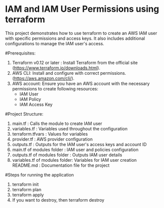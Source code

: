 # IAM and IAM User Permissions using terraform

This project demonstrates how to use terraform to create an AWS IAM user with specific permissions and access keys. It also includes additional configurations to manage the IAM user's access.

#Prerequisites:
1) Terraform v0.12 or later : Install Terraform from the official site (https://www.terraform.io/downloads.html).
2) AWS CLI: Install and configure with correct permissions. (https://aws.amazon.com/cli/).
3) AWS account: Ensure you have an AWS account with the necessary permissions to create following resources:
   - IAM User
   - IAM Policy
   - IAM Access Key
  
#Project Structure:
1) main.tf : Calls the module to create IAM user
2) variables.tf : Variables used throughout the configuration
3) terraform.tfvars : Values for variables
4) provider.tf : AWS provider configuration
5) outputs.tf : Outputs for the IAM user's access keys and account ID
6) main.tf of modules folder : IAM user and policies configuration
7) outputs.tf of modules folder : Outputs IAM user details
8) variables.tf of modules folder: Variables for IAM user creation
README.md : Documentation file for the project

#Steps for running the application
1) terraform init
2) terraform plan
3) terraform apply
4) If you want to destroy, then terraform destroy
